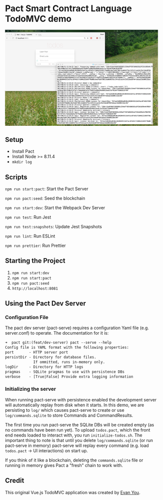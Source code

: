 # Pact Smart Contract Language TodoMVC demo

![](todos-pact.png)

## Setup

- Install Pact
- Install Node >= 8.11.4
- `mkdir log`

## Scripts

`npm run start:pact`: Start the Pact Server

`npm run pact:seed`: Seed the blockchain

`npm run start:dev`: Start the Webpack Dev Server

`npm run test`: Run Jest

`npm run test:snapshots`: Update Jest Snapshots

`npm run lint`: Run ESLint

`npm run prettier`: Run Prettier

## Starting the Project

1. `npm run start:dev`
2. `npm run start:pact`
3. `npm run pact:seed`
4. `http://localhost:8081`

## Using the Pact Dev Server

### Configuration File

The pact dev server (pact-serve) requires a configuration Yaml file (e.g. server.conf) to operate. The documentation for it is:

```
➜  pact git:(feat/dev-server) pact --serve --help
Config file is YAML format with the following properties:
port       - HTTP server port
persistDir - Directory for database files.
             If ommitted, runs in-memory only.
logDir     - Directory for HTTP logs
pragmas    - SQLite pragmas to use with persistence DBs
verbose    - [True|False] Provide extra logging information
```

### Initializing the server

When running pact-serve with persistence enabled the development server will automatically replay from disk when it starts.
In this demo, we are persisting to `log/` which causes pact-serve to create or use `log/commands.sqlite` to store Commands and CommandResults.

The first time you run pact-serve the SQLite DBs will be created empty (as no commands have been run yet).
To upload `todos.pact`, which the front end needs loaded to interact with, you run `initialize-todos.sh`.
The important thing to note is that until you delete `log/commands.sqlite` (or run pact-serve in memory) pact-serve will replay every command (e.g. load `todos.pact` -> UI interactions) on start up.

If you think of it like a blockchain, deleting the `commands.sqlite` file or running in memory gives Pact a "fresh" chain to work with.

## Credit

This original Vue.js TodoMVC application was created by [Evan You](http://evanyou.me).

